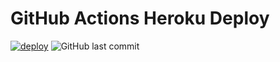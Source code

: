 # GitHub Actions Heroku Deploy

[![deploy](https://github.com/dctechpe/github-actions-heroku-deploy/actions/workflows/deploy.yml/badge.svg)](https://github.com/dctechpe/github-actions-heroku-deploy/actions/workflows/deploy.yml)
![GitHub last commit](https://img.shields.io/github/last-commit/dctechpe/github-actions-heroku-deploy)
